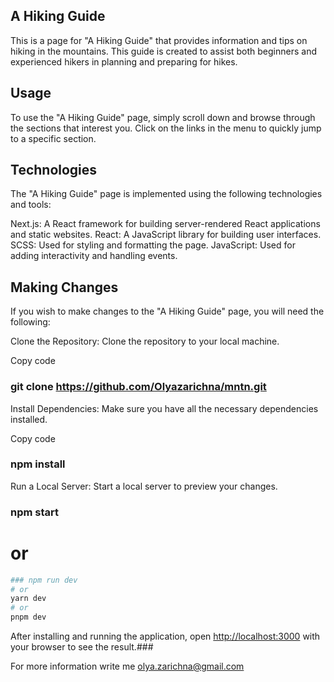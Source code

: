 ## A Hiking Guide

This is a page for "A Hiking Guide" that provides information and tips on hiking in the mountains. This guide is created to assist both beginners and experienced hikers in planning and preparing for hikes.

## Usage

To use the "A Hiking Guide" page, simply scroll down and browse through the sections that interest you. Click on the links in the menu to quickly jump to a specific section.

## Technologies

The "A Hiking Guide" page is implemented using the following technologies and tools:

Next.js: A React framework for building server-rendered React applications and static websites.
React: A JavaScript library for building user interfaces.
SCSS: Used for styling and formatting the page.
JavaScript: Used for adding interactivity and handling events.

## Making Changes

If you wish to make changes to the "A Hiking Guide" page, you will need the following:

Clone the Repository: Clone the repository to your local machine.

Copy code

### git clone https://github.com/Olyazarichna/mntn.git

Install Dependencies: Make sure you have all the necessary dependencies installed.

Copy code

### npm install

Run a Local Server: Start a local server to preview your changes.

### npm start

# or

```bash
### npm run dev
# or
yarn dev
# or
pnpm dev
```

After installing and running the application, open [http://localhost:3000](http://localhost:3000) with your browser to see the result.###

For more information write me olya.zarichna@gmail.com
